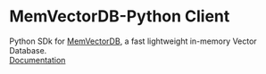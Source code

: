 # MemVectorDB-Python Client
Python SDk for [MemVectorDB](https://github.com/KevKibe/memvectordb), a fast lightweight in-memory Vector Database. 
<br>
[Documentation](https://kevkibe.github.io/memvectordb-python-sdk/)
